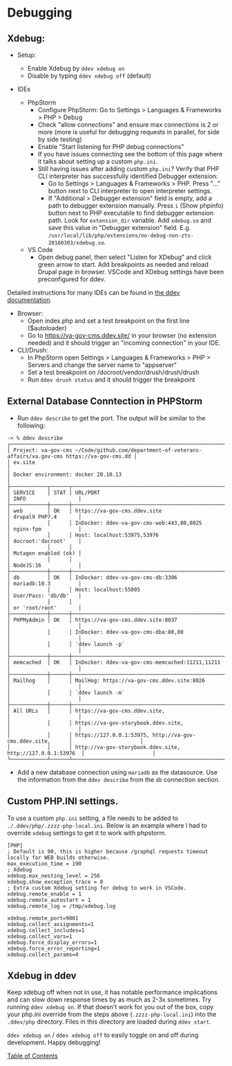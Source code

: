 # Debugging

## Xdebug:
* Setup:
    * Enable Xdebug by `ddev xdebug on`
    * Disable by typing `ddev xdebug off` (default)

* IDEs
    * PhpStorm
        * Configure PhpStorm: Go to Settings > Languages & Frameworks > PHP > Debug
        * Check "allow connections" and ensure max connections is 2 or more (more is useful for debugging requests in parallel, for side by side testing)
        * Enable "Start listening for PHP debug connections"
        * If you have issues connecting see the bottom of this page where it talks about setting up a custom `php.ini`.
        * Still having issues after adding custom `php.ini`? Verify that PHP CLI interpreter has successfully identified Debugger extension:
            * Go to Settings > Languages & Frameworks > PHP. Press "..." button next to CLI interpreter to open interpreter settings.
            * If "Additional > Debugger extension" field is empty, add a path to debugger extension manually. Press `i` (Show phpinfo) button next to PHP executable to find debugger extension path. Look for `extension_dir` variable. Add `xdebug.so` and save this value in "Debugger extension" field. E.g. `/usr/local/lib/php/extensions/no-debug-non-zts-20160303/xdebug.so`.
    * VS Code
        * Open debug panel, then select "Listen for XDebug" and click green arrow to start. Add breakpoints as needed and reload Drupal page in browser. VSCode and XDebug settings have been preconfigured for ddev.

Detailed instructions for many IDEs can be found in [the ddev documentation](https://ddev.readthedocs.io/en/stable/users/step-debugging/).

* Browser:
    * Open index.php and set a test breakpoint on the first line ($autoloader)
    * Go to https://va-gov-cms.ddev.site/ in your browser (no extension needed) and it should trigger an "incoming connection" in your IDE.
* CLI/Drush:
    * In PhpStorm open Settings > Languages & Frameworks > PHP > Servers and change the server name to "appserver"
    * Set a test breakpoint on /docroot/vendor/drush/drush/drush
    * Run `ddev drush status` and it should trigger the breakpoint

## External Database Conntection in PHPStorm

* Run `ddev describe` to get the port.  The output will be similar to the following:

```
-> % ddev describe
┌───────────────────────────────────────────────────────────────────────────────────────────────────────┐
│ Project: va-gov-cms ~/Code/github.com/department-of-veterans-affairs/va.gov-cms https://va-gov-cms.dd │
│ ev.site                                                                                               │
│ Docker environment: docker 20.10.13                                                                   │
├────────────┬──────┬────────────────────────────────────────────────────────────┬──────────────────────┤
│ SERVICE    │ STAT │ URL/PORT                                                   │ INFO                 │
├────────────┼──────┼────────────────────────────────────────────────────────────┼──────────────────────┤
│ web        │ OK   │ https://va-gov-cms.ddev.site                               │ drupal9 PHP7.4       │
│            │      │ InDocker: ddev-va-gov-cms-web:443,80,8025                  │ nginx-fpm            │
│            │      │ Host: localhost:53975,53976                                │ docroot:'docroot'    │
│            │      │                                                            │ Mutagen enabled (ok) │
│            │      │                                                            │ NodeJS:16            │
├────────────┼──────┼────────────────────────────────────────────────────────────┼──────────────────────┤
│ db         │ OK   │ InDocker: ddev-va-gov-cms-db:3306                          │ mariadb:10.3         │
│            │      │ Host: localhost:55005                                      │ User/Pass: 'db/db'   │
│            │      │                                                            │ or 'root/root'       │
├────────────┼──────┼────────────────────────────────────────────────────────────┼──────────────────────┤
│ PHPMyAdmin │ OK   │ https://va-gov-cms.ddev.site:8037                          │                      │
│            │      │ InDocker: ddev-va-gov-cms-dba:80,80                        │                      │
│            │      │ `ddev launch -p`                                           │                      │
├────────────┼──────┼────────────────────────────────────────────────────────────┼──────────────────────┤
│ memcached  │ OK   │ InDocker: ddev-va-gov-cms-memcached:11211,11211            │                      │
├────────────┼──────┼────────────────────────────────────────────────────────────┼──────────────────────┤
│ Mailhog    │      │ MailHog: https://va-gov-cms.ddev.site:8026                 │                      │
│            │      │ `ddev launch -m`                                           │                      │
├────────────┼──────┼────────────────────────────────────────────────────────────┼──────────────────────┤
│ All URLs   │      │ https://va-gov-cms.ddev.site,                              │                      │
│            │      │ https://va-gov-storybook.ddev.site,                        │                      │
│            │      │ https://127.0.0.1:53975, http://va-gov-cms.ddev.site,      │                      │
│            │      │ http://va-gov-storybook.ddev.site, http://127.0.0.1:53976  │                      │
└────────────┴──────┴────────────────────────────────────────────────────────────┴──────────────────────┘
```

* Add a new database connection using `mariadb` as the datasource.  Use the information from the `ddev describe` from the `db` connection section.

## Custom PHP.INI settings.

To use a custom `php.ini` setting, a file needs to be added to `./.ddev/php/.zzzz-php-local.ini`.  Below is an example where I had to override `xdebug` settings to get it to work with phpstorm.

```
[PHP]
; Default is 90, this is higher because /graphql requests timeout locally for WEB builds otherwise.
max_execution_time = 190
; Xdebug
xdebug.max_nesting_level = 256
xdebug.show_exception_trace = 0
; Extra custom Xdebug setting for debug to work in VSCode.
xdebug.remote_enable = 1
xdebug.remote_autostart = 1
xdebug.remote_log = /tmp/xdebug.log

xdebug.remote_port=9001
xdebug.collect_assignments=1
xdebug.collect_includes=1
xdebug.collect_vars=1
xdebug.force_display_errors=1
xdebug.force_error_reporting=1
xdebug.collect_params=4
```

## Xdebug in ddev
Keep xdebug off when not in use, it has notable performance implications and can slow down response times by as much as 2-3x sometimes. 
Try running `ddev xdebug on`. If that doesn't work for you out of the box, copy your php.ini override from the
steps above (`.zzzz-php-local.ini`) into the `.ddev/php` directory. Files in this directory are loaded during `ddev start`.

`ddev xdebug on` / `ddev xdebug off` to easily toggle on and off during development. Happy debugging!

[Table of Contents](../README.md)
